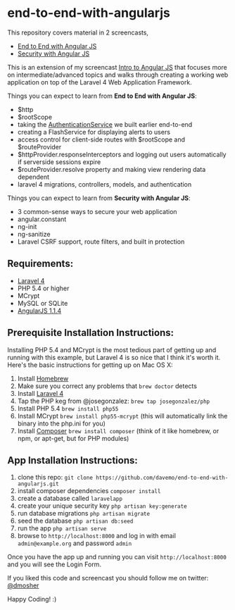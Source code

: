 end-to-end-with-angularjs
==================

This repository covers material in 2 screencasts, 
* [End to End with Angular JS](http://www.youtube.com/watch?v=hqAyiqUs93c) 
* [Security with Angular JS](http://www.youtube.com/watch?v=18ifoT-Id54)

This is an extension of my screencast [Intro to Angular JS](http://www.youtube.com/watch?v=8ILQOFAgaXE) that focuses more on intermediate/advanced topics and walks through creating a working web application on top of the Laravel 4 Web Application Framework. 

Things you can expect to learn from **End to End with Angular JS**:

* $http
* $rootScope
* taking the [AuthenticationService](https://github.com/davemo/intro-to-angularjs/blob/master/app/js/app.js#L19) we built earlier end-to-end
* creating a FlashService for displaying alerts to users
* access control for client-side routes with $rootScope and $routeProvider
* $httpProvider.responseInterceptors and logging out users automatically if serverside sessions expire
* $routeProvider.resolve property and making view rendering data dependent
* laravel 4 migrations, controllers, models, and authentication

Things you can expect to learn from **Security with Angular JS**:

* 3 common-sense ways to secure your web application
* angular.constant
* ng-init
* ng-sanitize
* Laravel CSRF support, route filters, and built in protection

## Requirements:

* [Laravel 4](http://four.laravel.com/)
* PHP 5.4 or higher
* MCrypt
* MySQL or SQLite
* [AngularJS 1.1.4](https://ajax.googleapis.com/ajax/libs/angularjs/1.1.4/angular.js)

## Prerequisite Installation Instructions:

Installing PHP 5.4 and MCrypt is the most tedious part of getting up and running with this example, but Laravel 4 is so nice that I think it's worth it. Here's the basic instructions for getting up on Mac OS X:

1. Install [Homebrew](http://mxcl.github.io/homebrew/)
2. Make sure you correct any problems that `brew doctor` detects
3. Install [Laravel 4](http://laravel.com/docs/quick)
4. Tap the PHP keg from @josegonzalez: `brew tap josegonzalez/php`
5. Install PHP 5.4 `brew install php55`
6. Install MCrypt `brew install php55-mcrypt` (this will automatically link the binary into the php.ini for you)
7. Install [Composer](http://getcomposer.org/) `brew install composer` (think of it like homebrew, or npm, or apt-get, but for PHP modules)

## App Installation Instructions:

1. clone this repo: `git clone https://github.com/davemo/end-to-end-with-angularjs.git`
2. install composer dependencies `composer install`
3. create a database called `laravelapp`
4. create your unique security key `php artisan key:generate`
5. run database migrations `php artisan migrate`
6. seed the database `php artisan db:seed`
7. run the app `php artisan serve`
8. browse to `http://localhost:8000` and log in with email `admin@example.org` and password `admin`

Once you have the app up and running you can visit `http://localhost:8000` and you will see the Login Form.

If you liked this code and screencast you should follow me on twitter: [@dmosher](http://www.twitter.com/dmosher)

Happy Coding! :)
